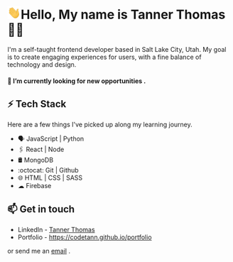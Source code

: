 # <img src="https://raw.githubusercontent.com/ABSphreak/ABSphreak/master/gifs/Hi.gif" width="30px">Hello, My name is Tanner Thomas 👨‍💻

I'm a self-taught frontend developer based in Salt Lake City, Utah. My goal is to create engaging experiences for users, with a fine balance of technology and design.

#### 🔭 I’m currently looking for new opportunities .


## ⚡ Tech Stack

Here are a few things I've picked up along my learning journey.

* 🗣 JavaScript | Python 
* 🖇️ React | Node 
* 🛢️ MongoDB 
* :octocat: Git | Github
* 🌐 HTML | CSS | SASS
* ☁ Firebase

## 📫 Get in touch
- LinkedIn - [Tanner Thomas](https://in.linkedin.com/in/adnanazmee)
- Portfolio - https://codetann.github.io/portfolio

 or send me an [email](mailto:thetannerthomas@gmail.com) .
